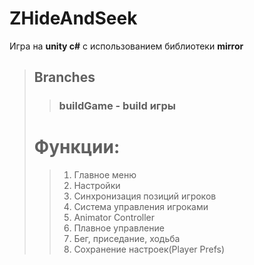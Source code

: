 # ZHideAndSeek
Игра на **unity c#** с использованием библиотеки **mirror**
>## Branches
>> ### buildGame - build игры
># Функции:
>>1. Главное меню
>>2. Настройки
>>3. Синхронизация позиций игроков
>>4. Система управления игроками
>>5. Animator Controller
>>6. Плавное управление
>>7. Бег, приседание, ходьба
>>8. Сохранение настроек(Player Prefs)
